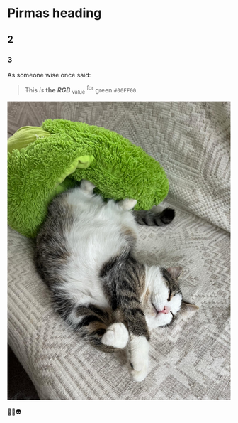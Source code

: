 # Pirmas heading

## 2

### 3



As someone wise once said:
>~~This~~ *is* **the** ***RGB*** <sub>value</sub> <sup>for</sup> green `#00FF00`.

![Kycius įlsisi šliopkėj](Alius.jpg)


🙊🤖👽
